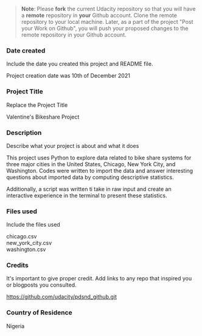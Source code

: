 >**Note**: Please **fork** the current Udacity repository so that you will have a **remote** repository in **your** Github account. Clone the remote repository to your local machine. Later, as a part of the project "Post your Work on Github", you will push your proposed changes to the remote repository in your Github account.

### Date created
Include the date you created this project and README file.

Project creation date was 10th of December 2021

### Project Title
Replace the Project Title

Valentine's Bikeshare Project

### Description
Describe what your project is about and what it does

This project uses Python to explore data related to bike share systems for three major cities in the United States, Chicago, New York City, and Washington. Codes were written to import the data and answer interesting questions about imported data by computing descriptive statistics. 

Additionally, a script was written ti take in raw input and create an interactive experience in the terminal to present these statistics.

### Files used
Include the files used

chicago.csv <Br>
new_york_city.csv <Br>
washington.csv <Br>

### Credits
It's important to give proper credit. Add links to any repo that inspired you or blogposts you consulted.

https://github.com/udacity/pdsnd_github.git

### Country of Residence 

Nigeria


